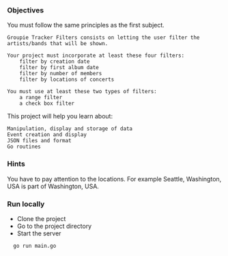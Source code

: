 ### Objectives

You must follow the same principles as the first subject.

    Groupie Tracker Filters consists on letting the user filter the artists/bands that will be shown.

    Your project must incorporate at least these four filters:
        filter by creation date
        filter by first album date
        filter by number of members
        filter by locations of concerts

    You must use at least these two types of filters:
        a range filter
        a check box filter

This project will help you learn about:

    Manipulation, display and storage of data
    Event creation and display
    JSON files and format
    Go routines

### Hints

You have to pay attention to the locations. For example Seattle, Washington, USA is part of Washington, USA.


### Run locally
- Clone the project
- Go to the project directory
- Start the server

```bash
  go run main.go
```
